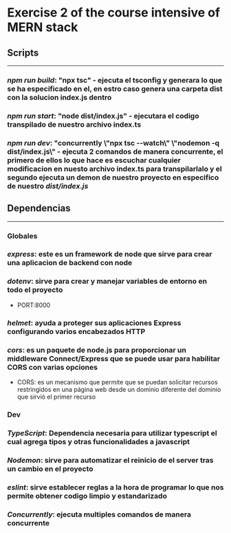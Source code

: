 # Exercise 2 of the course intensive of MERN stack

## **Scripts**

---

### *npm run build*: "npx tsc" - ejecuta el tsconfig y generara lo que se ha especificado en el, en estro caso genera una carpeta dist con la solucion index.js dentro

### *npm run start*: "node dist/index.js" - ejecutara el codigo transpilado de nuestro archivo index.ts

### *npm run dev*: "concurrently \\"npx tsc --watch\\" \\"nodemon -q dist/index.js\\" - ejecuta 2 comandos de manera concurrente, el primero de ellos lo que hace es escuchar cualquier modificacion en nuesto archivo index.ts para transpilarlalo y el segundo ejecuta un demon de nuestro proyecto en especifico de nuestro *dist/index.js*

## **Dependencias**

---

### **Globales**

### *express*: este es un framework de node que sirve para crear una aplicacion de backend con node

### *dotenv*: sirve para crear y manejar variables de entorno en todo el proyecto

* PORT:8000

### *helmet*: ayuda a proteger sus aplicaciones Express configurando varios encabezados HTTP

### *cors*: es un paquete de node.js para proporcionar un middleware Connect/Express que se puede usar para habilitar CORS con varias opciones

* CORS: es un mecanismo que permite que se puedan solicitar recursos restringidos en una página web desde un dominio diferente del dominio que sirvió el primer recurso

### **Dev**

### *TypeScript*: Dependencia necesaria para utilizar typescript el cual agrega tipos y otras funcionalidades a javascript

### *Nodemon*: sirve para automatizar el reinicio de el server tras un cambio en el proyecto

### *eslint*: sirve establecer reglas a la hora de programar lo que nos permite obtener codigo limpio y estandarizado

### *Concurrently*: ejecuta multiples comandos de manera concurrente
